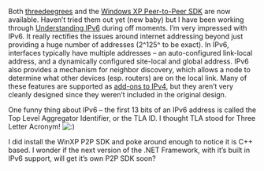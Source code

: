 Both [threedeegrees](http://www.threedegrees.com/) and the [Windows XP
Peer-to-Peer
SDK](http://www.microsoft.com/downloads/details.aspx?familyid=c3056f5a-f6ee-4147-b7c1-146064710f22&displaylang=en)
are now available. Haven’t tried them out yet (new baby) but I have been
working through [Understanding
IPv6](http://www.microsoft.com/mspress/books/4883.asp) during off
moments. I’m very impressed with IPv6. It really rectifies the issues
around internet addressing beyond just providing a huge number of
addresses (2^125^ to be exact). In IPv6, interfaces typically have
multiple addresses – an auto-configured link-local address, and a
dynamically configured site-local and global address. IPv6 also provides
a mechanism for neighbor discovery, which allows a node to determine
what other devices (esp. routers) are on the local link. Many of these
features are supported as [add-ons to
IPv4](http://www.upnp.org/resources/specifications.asp), but they aren’t
very cleanly designed since they weren’t included in the original
design.

One funny thing about IPv6 – the first 13 bits of an IPv6 address is
called the Top Level Aggregator Identifier, or the TLA ID. I thought TLA
stood for Three Letter Acronym!
![:)](http://devhawk.net/wp-includes/images/smilies/icon_smile.gif)

I did install the WinXP P2P SDK and poke around enough to notice it is
C++ based. I wonder if the next version of the .NET Framework, with it’s
built in IPv6 support, will get it’s own P2P SDK soon?
